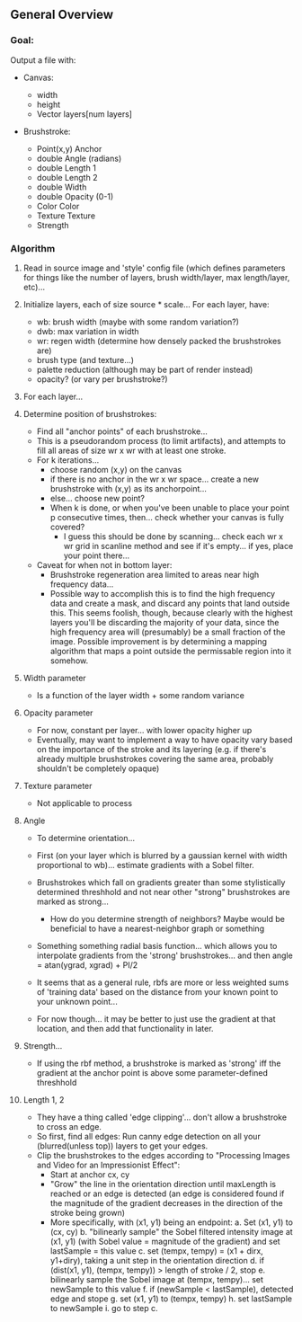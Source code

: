 ## General Overview

### Goal:

Output a file with:

- Canvas:
    - width
    - height
    - Vector <Brushstroke> layers[num layers]
            
- Brushstroke:
    - Point(x,y) Anchor
    - double Angle (radians)
    - double Length 1 
    - double Length 2
    - double Width
    - double Opacity (0-1)
    - Color Color
    - Texture Texture
    - Strength 

### Algorithm

1. Read in source image and 'style' config file (which defines parameters for things like the number of layers, brush width/layer, max length/layer, etc)... 

2. Initialize layers, each of size source * scale... 
For each layer, have:
    - wb: brush width (maybe with some random variation?)
    - dwb: max variation in width
    - wr: regen width (determine how densely packed the brushstrokes are)
    - brush type (and texture...)
    - palette reduction (although may be part of render instead)
    - opacity? (or vary per brushstroke?)

3. For each layer... 
  1. Determine position of brushstrokes: 
        - Find all "anchor points" of each brushstroke...
        - This is a pseudorandom process (to limit artifacts), and attempts to fill all areas of size wr x wr with at least one stroke. 
        - For k iterations... 
            - choose random (x,y) on the canvas
            - if there is no anchor in the wr x wr space... create a new brushstroke with
                (x,y) as its anchorpoint... 
            - else... choose new point? 
            - When k is done, or when you've been unable to place your point p consecutive
                times, then... check whether your canvas is fully covered? 
                - I guess this should be done by scanning... check each wr x wr grid
                    in scanline method and see if it's empty... if yes, place your 
                    point there... 
        - Caveat for when not in bottom layer:
            - Brushstroke regeneration area limited to areas near high frequency data... 
            - Possible way to accomplish this is to find the high frequency data and create a mask, and discard any points that land outside this. This seems foolish, though, because clearly with the highest layers you'll be discarding the majority of your data, since the high frequency area will (presumably) be a small fraction of the image. Possible improvement is by determining a mapping algorithm that maps a point outside the permissable region into it somehow. 
  2. Width parameter
        - Is a function of the layer width + some random variance
  3. Opacity parameter
        - For now, constant per layer... with lower opacity higher up
        - Eventually, may want to implement a way to have opacity vary based on the importance of the stroke and its layering (e.g. if there's already multiple brushstrokes covering the same area, probably shouldn't be completely opaque)
  4. Texture parameter
        - Not applicable to process
  5. Angle
        - To determine orientation... 
        - First (on your layer which is blurred by a gaussian kernel with width proportional to wb)... estimate gradients with a Sobel filter. 
        - Brushstrokes which fall on gradients greater than some stylistically determined threshhold and not near other "strong" brushstrokes are marked as strong... 
            - How do you determine strength of neighbors? Maybe would be beneficial to have a nearest-neighbor graph or something
        - Something something radial basis function... which allows you to interpolate gradients from the 'strong' brushstrokes... and then angle = atan(ygrad, xgrad) + PI/2
        - It seems that as a general rule, rbfs are more or less weighted sums of 'training data' based on the distance from your known point to your unknown point... 

        - For now though... it may be better to just use the gradient at that location, and then add that functionality in later. 
  6. Strength... 
        - If using the rbf method, a brushstroke is marked as 'strong' iff the gradient at the anchor point is above some parameter-defined threshhold
  7. Length 1, 2
        - They have a thing called 'edge clipping'... don't allow a brushstroke to cross an edge. 
        - So first, find all edges: Run canny edge detection on all your (blurred(unless top)) layers to get your edges. 
        - Clip the brushstrokes to the edges according to "Processing Images and Video for an Impressionist Effect":
            - Start at anchor cx, cy
            - "Grow" the line in the orientation direction until maxLength is reached or an edge is detected (an edge is considered found if the magnitude of the gradient decreases in the direction of the stroke being grown)
            - More specifically, with (x1, y1) being an endpoint:
                a. Set (x1, y1) to (cx, cy)
                b. "bilinearly sample" the Sobel filtered intensity image at (x1, y1) (with Sobel value = magnitude of the gradient) and set lastSample = this value
                c. set (tempx, tempy) = (x1 + dirx, y1+diry), taking a unit step in the orientation direction
                d. if (dist(x1, y1), (tempx, tempy)) > length of stroke / 2, stop
                e. bilinearly sample the Sobel image at (tempx, tempy)... set newSample to this value
                f. if (newSample < lastSample), detected edge and stope
                g. set (x1, y1) to (tempx, tempy)
                h. set lastSample to newSample
                i. go to step c.

